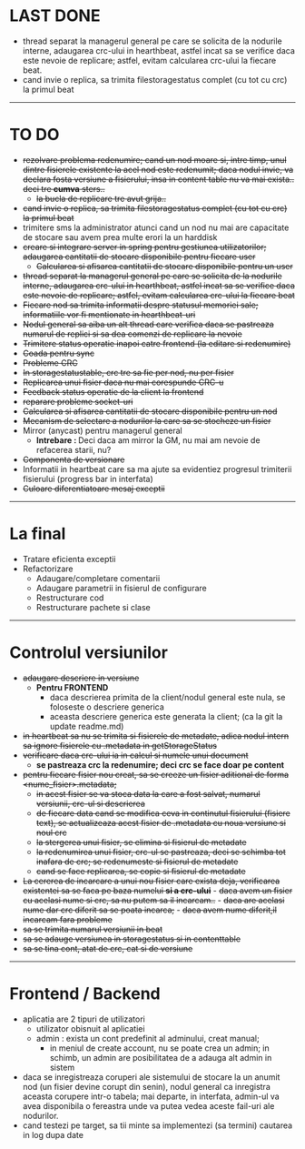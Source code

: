 # LAST DONE
- thread separat la managerul general pe care se solicita de la nodurile interne, adaugarea crc-ului in hearthbeat, astfel incat sa se verifice daca este
  nevoie de replicare; astfel, evitam calcularea crc-ului la fiecare beat.
- cand invie o replica, sa trimita filestoragestatus complet (cu tot cu crc) la primul beat
  
___

# TO DO
- ~~rezolvare problema redenumire; cand un nod moare si, intre timp, unul dintre fisierele existente la acel nod este redenumit; daca nodul invie, va declara fosta
versiune a fisierului, insa in content table nu va mai exista.. deci tre <b>cumva</b> sters..~~
    - ~~la bucla de replicare tre avut grija..~~
- ~~cand invie o replica, sa trimita filestoragestatus complet (cu tot cu crc) la primul beat~~
- trimitere sms la administrator atunci cand un nod nu mai are capacitate de stocare sau avem prea multe erori la un harddisk
- ~~creare si integrare server in spring pentru gestiunea utilizatorilor; adaugarea cantitatii de stocare disponibile pentru fiecare user~~
    - ~~Calcularea si afisarea cantitatii de stocare disponibile pentru un user~~
- ~~thread separat la managerul general pe care se solicita de la nodurile interne, adaugarea crc-ului in hearthbeat, astfel incat sa se verifice daca este
nevoie de replicare; astfel, evitam calcularea crc-ului la fiecare beat~~
- ~~Fiecare nod sa trimita informatii despre statusul memoriei sale; informatiile vor fi mentionate in hearthbeat-uri~~
- ~~Nodul general sa aiba un alt thread care verifica daca se pastreaza numarul de replici si sa dea comenzi de replicare la nevoie~~
- ~~Trimitere status operatie inapoi catre frontend (la editare si redenumire)~~
- ~~Coada pentru sync~~
- ~~Probleme CRC~~
- ~~In storagestatustable, crc tre sa fie per nod, nu per fisier~~
- ~~Replicarea unui fisier daca nu mai corespunde CRC-u~~
- ~~Feedback status operatie de la client la frontend~~
- ~~reparare probleme socket-uri~~
- ~~Calcularea si afisarea cantitatii de stocare disponibile pentru un nod~~
- ~~Mecanism de selectare a nodurilor la care sa se stocheze un fisier~~
- Mirror (anycast) pentru managerul general
    - <b>Intrebare : </b>Deci daca am mirror la GM, nu mai am nevoie de refacerea starii, nu?
- ~~Componenta de versionare~~
- Informatii in heartbeat care sa ma ajute sa evidentiez progresul trimiterii fisierului (progress bar in interfata)
- ~~Culoare diferentiatoare mesaj exceptii~~

___

# La final
- Tratare eficienta exceptii
- Refactorizare
    - Adaugare/completare comentarii
    - Adaugare parametrii in fisierul de configurare
    - Restructurare cod
    - Restructurare pachete si clase
___

# Controlul versiunilor

- ~~adaugare descriere in versiune~~
    - <b>Pentru FRONTEND</b>
        - daca descrierea primita de la client/nodul general este nula, se foloseste o descriere generica
        - aceasta descriere generica este generata la client; (ca la git la update readme.md)
- ~~in heartbeat sa nu se trimita si fisierele de metadate, adica nodul intern sa ignore fisierele cu .metadata in getStorageStatus~~
- ~~verificare daca crc-ului ia in calcul si numele unui document~~
    - <b>se pastreaza crc la redenumire; deci crc se face doar pe content</b>
- ~~pentru fiecare fisier nou creat, sa se creeze un fisier aditional de forma <nume_fisier>.metadata;~~
    - ~~in acest fisier se va stoca data la care a fost salvat, numarul versiunii, crc-ul si descrierea~~
    - ~~de fiecare data cand se modifica ceva in continutul fisierului (fisiere text), se actualizeaza acest fisier de .metadata cu noua versiune si noul crc~~
    - ~~la stergerea unui fisier, se elimina si fisierul de metadate~~
    - ~~la redenumirea unui fisier, crc-ul se pastreaza, deci se schimba tot inafara de crc; se redenumeste si fisierul de metadate~~
    - ~~cand se face replicarea, se copie si fisierul de metadate~~
- ~~La cererea de incarcare a unui nou fisier care exista deja, verificarea existentei sa se faca pe baza numelui <b>si a crc-ului</b>~~
        - ~~daca avem un fisier cu acelasi nume si crc, sa nu putem sa il incarcam..~~
        - ~~daca are acelasi nume dar crc diferit sa se poata incarca;~~
        - ~~daca avem nume diferit,il incarcam fara probleme~~
- ~~sa se trimita numarul versiunii in beat~~
- ~~sa se adauge versiunea in storagestatus si in contenttable~~
- ~~sa se tina cont, atat de crc, cat si de versiune~~

___

# Frontend / Backend
- aplicatia are 2 tipuri de utilizatori
    - utilizator obisnuit al aplicatiei
    - admin : exista un cont predefinit al adminului, creat manual; 
        - in meniul de create account, nu se poate crea un admin; in schimb, un admin are posibilitatea de a adauga alt admin in sistem
- daca se inregistreaza coruperi ale sistemului de stocare la un anumit nod (un fisier devine corupt din senin), nodul general ca inregistra aceasta corupere intr-o tabela;
mai departe, in interfata, admin-ul va avea disponibila o fereastra unde va putea vedea aceste fail-uri ale nodurilor.
- cand testezi pe target, sa tii minte sa implementezi (sa termini) cautarea in log dupa date